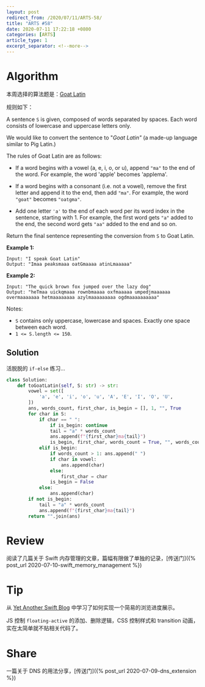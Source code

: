 ```yaml
---
layout: post
redirect_from: /2020/07/11/ARTS-58/
title: "ARTS #58"
date: 2020-07-11 17:22:18 +0800
categories: [ARTS]
article_type: 1
excerpt_separator: <!--more-->
---
```



# Algorithm

本周选择的算法题是：[Goat Latin](https://leetcode.com/problems/goat-latin/)

<!--more-->

规则如下：

A sentence `S` is given, composed of words separated by spaces. Each word consists of lowercase and uppercase letters only.

We would like to convert the sentence to "*Goat Latin"* (a made-up language similar to Pig Latin.)

The rules of Goat Latin are as follows:

- If a word begins with a vowel (a, e, i, o, or u), append `"ma"` to the end of the word.
  For example, the word 'apple' becomes 'applema'.
  
- If a word begins with a consonant (i.e. not a vowel), remove the first letter and append it to the end, then add `"ma"`.
  For example, the word `"goat"` becomes `"oatgma"`.
  
- Add one letter `'a'` to the end of each word per its word index in the sentence, starting with 1.
  For example, the first word gets `"a"` added to the end, the second word gets `"aa"` added to the end and so on.

Return the final sentence representing the conversion from `S` to Goat Latin. 

**Example 1:**

```
Input: "I speak Goat Latin"
Output: "Imaa peaksmaaa oatGmaaaa atinLmaaaaa"
```

**Example 2:**

```
Input: "The quick brown fox jumped over the lazy dog"
Output: "heTmaa uickqmaaa rownbmaaaa oxfmaaaaa umpedjmaaaaaa overmaaaaaaa hetmaaaaaaaa azylmaaaaaaaaa ogdmaaaaaaaaaa" 
```

Notes:

- `S` contains only uppercase, lowercase and spaces. Exactly one space between each word.
- `1 <= S.length <= 150`.

## Solution

活脱脱的 `if-else` 练习...

```python
class Solution:
    def toGoatLatin(self, S: str) -> str:
        vowel = set([
            'a', 'e', 'i', 'o', 'u', 'A', 'E', 'I', 'O', 'U', 
        ])
        ans, words_count, first_char, is_begin = [], 1, "", True
        for char in S:
            if char == " ":
                if is_begin: continue
                tail = "a" * words_count
                ans.append(f"{first_char}ma{tail}")
                is_begin, first_char, words_count = True, "", words_count + 1
            elif is_begin:
                if words_count > 1: ans.append(" ")
                if char in vowel:
                    ans.append(char)
                else:
                    first_char = char
                is_begin = False
            else:
                ans.append(char)
        if not is_begin:
            tail = "a" * words_count
            ans.append(f"{first_char}ma{tail}")
        return "".join(ans)
```

# Review

阅读了几篇关于 Swift 内存管理的文章，篇幅有限做了单独的记录，[传送门]({% post_url 2020-07-10-swift_memory_management %})

# Tip

从 [Yet Another Swift Blog](https://www.vadimbulavin.com/) 中学习了如何实现一个简易的浏览进度展示。

JS 控制 `floating-active` 的添加、删除逻辑，CSS 控制样式和 transition 动画，实在太简单就不贴相关代码了。

# Share

一篇关于 DNS 的用法分享，[传送门]({% post_url 2020-07-09-dns_extension %})
